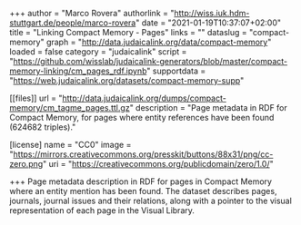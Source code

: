 +++
author = "Marco Rovera"
authorlink = "http://wiss.iuk.hdm-stuttgart.de/people/marco-rovera"
date = "2021-01-19T10:37:07+02:00"
title = "Linking Compact Memory - Pages"
links = "" 
dataslug = "compact-memory"
graph = "http://data.judaicalink.org/data/compact-memory"
loaded = false
category = "judaicalink"
script = "https://github.com/wisslab/judaicalink-generators/blob/master/compact-memory-linking/cm_pages_rdf.ipynb" 
supportdata = "https://web.judaicalink.org/datasets/compact-memory-supp"


[[files]]
	url = "http://data.judaicalink.org/dumps/compact-memory/cm_tagme_pages.ttl.gz"
	description = "Page metadata in RDF for Compact Memory, for pages where entity references have been found (624682 triples)."


[license]
name = "CC0"
image = "https://mirrors.creativecommons.org/presskit/buttons/88x31/png/cc-zero.png"
uri = "https://creativecommons.org/publicdomain/zero/1.0/"

	
+++
Page metadata description in RDF for pages in Compact Memory where an entity mention has been found. The dataset describes pages, journals, journal issues and their relations, along with a pointer to the visual representation of each page in the Visual Library.

<!--more-->

